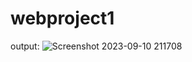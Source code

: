 # webproject1
output: 
![Screenshot 2023-09-10 211708](https://github.com/17Arunkumar/webproject1/assets/115153734/52627588-649f-489a-a97a-a5c6859e6df8)
